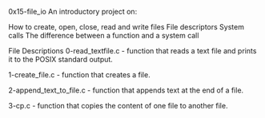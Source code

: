 0x15-file_io
An introductory project on:

How to create, open, close, read and write files
File descriptors
System calls
The difference between a function and a system call

File Descriptions
0-read_textfile.c - function that reads a text file and prints it to the POSIX standard output.

1-create_file.c - function that creates a file.

2-append_text_to_file.c - function that appends text at the end of a file.

3-cp.c - function that copies the content of one file to another file.
